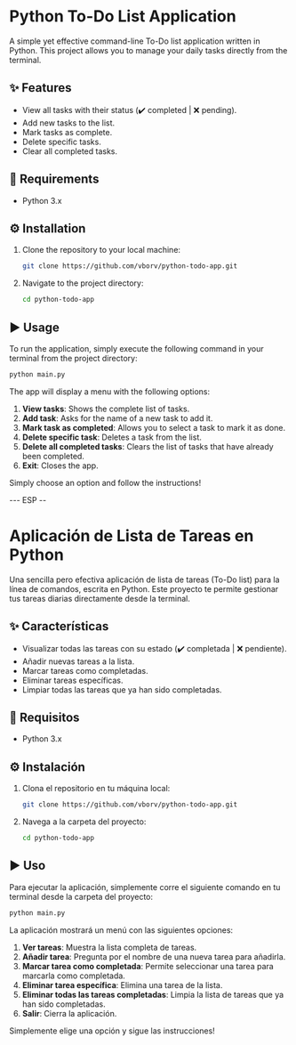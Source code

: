 # Python To-Do List Application

A simple yet effective command-line To-Do list application written in Python. 
This project allows you to manage your daily tasks directly from the terminal.


## ✨ Features

-   View all tasks with their status (✔️ completed | ❌ pending).
-   Add new tasks to the list.
-   Mark tasks as complete.
-   Delete specific tasks.
-   Clear all completed tasks.

## 🚀 Requirements

-   Python 3.x

## ⚙️ Installation

1.  Clone the repository to your local machine:
    ```bash
    git clone https://github.com/vborv/python-todo-app.git
    ```
2.  Navigate to the project directory:
    ```bash
    cd python-todo-app
    ```

## ▶️ Usage

To run the application, simply execute the following command in your terminal from the project directory:

```bash
python main.py
```

The app will display a menu with the following options:

1.  **View tasks**: Shows the complete list of tasks.
2.  **Add task**: Asks for the name of a new task to add it.
3.  **Mark task as completed**:  Allows you to select a task to mark it as done.
4.  **Delete specific task**: Deletes a task from the list.
5.  **Delete all completed tasks**: Clears the list of tasks that have already been completed.
6.  **Exit**: Closes the app.

Simply choose an option and follow the instructions!

--- ESP --

# Aplicación de Lista de Tareas en Python

Una sencilla pero efectiva aplicación de lista de tareas (To-Do list) para la línea de comandos, escrita en Python. Este proyecto te permite gestionar tus tareas diarias directamente desde la terminal.

## ✨ Características

-   Visualizar todas las tareas con su estado (✔️ completada | ❌ pendiente).
-   Añadir nuevas tareas a la lista.
-   Marcar tareas como completadas.
-   Eliminar tareas específicas.
-   Limpiar todas las tareas que ya han sido completadas.

## 🚀 Requisitos

-   Python 3.x

## ⚙️ Instalación

1.  Clona el repositorio en tu máquina local:
    ```bash
    git clone https://github.com/vborv/python-todo-app.git
    ```
2.  Navega a la carpeta del proyecto:
    ```bash
    cd python-todo-app
    ```

## ▶️ Uso

Para ejecutar la aplicación, simplemente corre el siguiente comando en tu terminal desde la carpeta del proyecto:

```bash
python main.py
```

La aplicación mostrará un menú con las siguientes opciones:

1.  **Ver tareas**: Muestra la lista completa de tareas.
2.  **Añadir tarea**: Pregunta por el nombre de una nueva tarea para añadirla.
3.  **Marcar tarea como completada**: Permite seleccionar una tarea para marcarla como completada.
4.  **Eliminar tarea específica**: Elimina una tarea de la lista.
5.  **Eliminar todas las tareas completadas**: Limpia la lista de tareas que ya han sido completadas.
6.  **Salir**: Cierra la aplicación.

Simplemente elige una opción y sigue las instrucciones!

